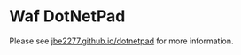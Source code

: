 # Waf DotNetPad
Please see [jbe2277.github.io/dotnetpad](https://jbe2277.github.io/dotnetpad) for more information.

